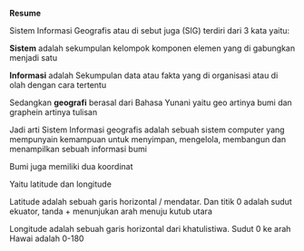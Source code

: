 **Resume**

Sistem Informasi Geografis atau di sebut juga (SIG) terdiri dari 3 kata yaitu:

**Sistem** adalah sekumpulan kelompok komponen elemen yang di gabungkan menjadi satu

**Informasi** adalah Sekumpulan data atau fakta yang di organisasi atau di olah dengan cara tertentu

Sedangkan **geografi** berasal dari Bahasa Yunani yaitu geo artinya bumi dan graphein artinya tulisan

Jadi arti Sistem Informasi geografis adalah sebuah sistem computer yang mempunyain kemampuan untuk menyimpan, mengelola, membangun dan menampilkan sebuah informasi bumi

Bumi juga memiliki dua koordinat

Yaitu latitude dan longitude

Latitude adalah sebuah garis horizontal / mendatar. Dan titik 0 adalah sudut ekuator, tanda + menunjukan arah menuju kutub utara

Longitude adalah sebuah garis horizontal dari khatulistiwa. Sudut 0 ke arah Hawai adalah 0-180
